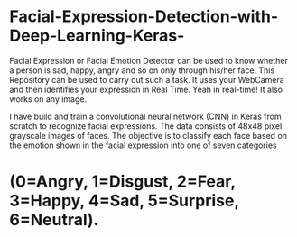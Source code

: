 # Facial-Expression-Detection-with-Deep-Learning-Keras-

Facial Expression or Facial Emotion Detector can be used to know whether a person is sad, happy, angry and so on only through his/her face. This Repository can be used to carry out such a task. It uses your WebCamera and then identifies your expression in
Real Time. Yeah in real-time! It also works on any image.

I have build and train a convolutional neural network (CNN) in Keras from scratch to recognize facial expressions. The data consists of 48x48 pixel grayscale images of faces. The objective is to classify each face based on the emotion shown in the facial expression into one of seven categories 
# (0=Angry, 1=Disgust, 2=Fear, 3=Happy, 4=Sad, 5=Surprise, 6=Neutral).
